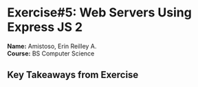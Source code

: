 # **Exercise#5: Web Servers Using Express JS 2**
**Name:** Amistoso, Erin Reilley A. <br/>
**Course:** BS Computer Science <br/>

## **Key Takeaways from Exercise** 
<br/>
